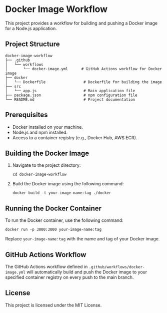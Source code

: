 # Docker Image Workflow

This project provides a workflow for building and pushing a Docker image for a Node.js application.

## Project Structure

```
docker-image-workflow
├── .github
│   └── workflows
│       └── docker-image.yml      # GitHub Actions workflow for Docker image
├── docker
│   └── Dockerfile                 # Dockerfile for building the image
├── src
│   └── app.js                     # Main application file
├── package.json                   # npm configuration file
└── README.md                      # Project documentation
```

## Prerequisites

- Docker installed on your machine.
- Node.js and npm installed.
- Access to a container registry (e.g., Docker Hub, AWS ECR).

## Building the Docker Image

1. Navigate to the project directory:
   ```
   cd docker-image-workflow
   ```

2. Build the Docker image using the following command:
   ```
   docker build -t your-image-name:tag ./docker
   ```

## Running the Docker Container

To run the Docker container, use the following command:
```
docker run -p 3000:3000 your-image-name:tag
```

Replace `your-image-name:tag` with the name and tag of your Docker image.

## GitHub Actions Workflow

The GitHub Actions workflow defined in `.github/workflows/docker-image.yml` will automatically build and push the Docker image to your specified container registry on every push to the main branch.

## License

This project is licensed under the MIT License.